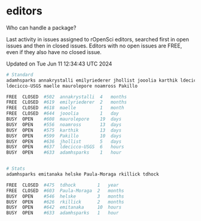 # editors

Who can handle a package?

Last activity in issues assigned to rOpenSci editors, searched first in open
issues and then in closed issues. Editors with no open issues are FREE, even if
they also have no closed issue.


Updated on Tue Jun 11 12:34:43 UTC 2024

```bash
# Standard
adamhsparks annakrystalli emilyriederer jhollist jooolia karthik ldecicco
ldecicco-USGS maelle maurolepore noamross Pakillo

FREE  CLOSED  #502  annakrystalli  4   months
FREE  CLOSED  #619  emilyriederer  2   months
FREE  CLOSED  #618  maelle         1   month
FREE  CLOSED  #644  jooolia        1   day
BUSY  OPEN    #608  maurolepore    19  days
BUSY  OPEN    #556  noamross       13  days
BUSY  OPEN    #575  karthik        13  days
BUSY  OPEN    #599  Pakillo        10  days
BUSY  OPEN    #636  jhollist       5   days
BUSY  OPEN    #637  ldecicco-USGS  6   hours
BUSY  OPEN    #633  adamhsparks    1   hour


# Stats
adamhsparks emitanaka helske Paula-Moraga rkillick tdhock

FREE  CLOSED  #475  tdhock        1   year
FREE  CLOSED  #603  Paula-Moraga  2   months
BUSY  OPEN    #546  helske        3   months
BUSY  OPEN    #626  rkillick      2   months
BUSY  OPEN    #642  emitanaka     10  hours
BUSY  OPEN    #633  adamhsparks   1   hour
```
